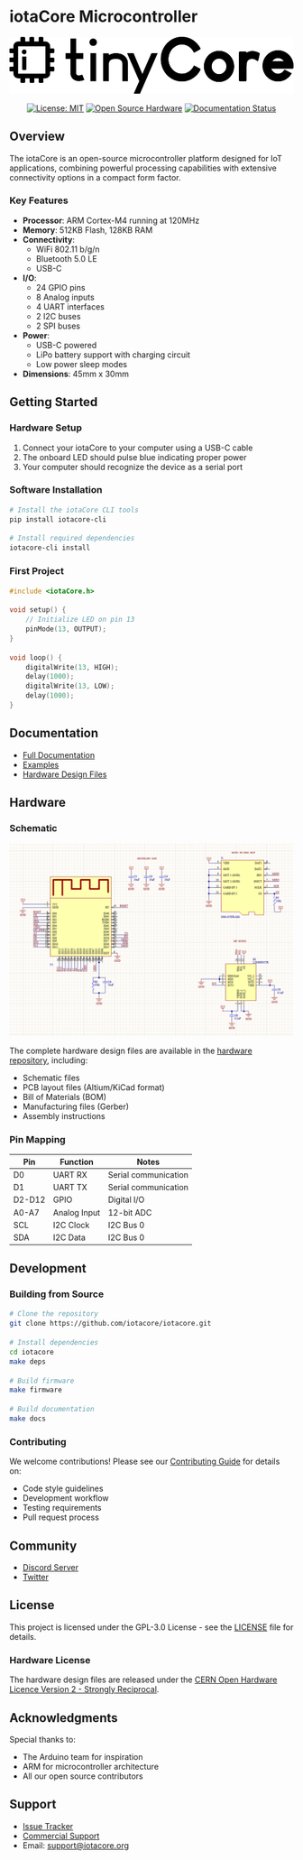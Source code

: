 # iotaCore Microcontroller

<div align="center">

![iotaCore Logo](assets/iota-logo.png)

[![License: MIT](https://img.shields.io/badge/License-MIT-yellow.svg)](https://opensource.org/licenses/MIT)
[![Open Source Hardware](https://img.shields.io/badge/Hardware-Open%20Source-brightgreen)](https://www.oshwa.org/)
[![Documentation Status](https://readthedocs.org/projects/iotacore/badge/?version=latest)](https://iotacore.readthedocs.io)

</div>

## Overview

The iotaCore is an open-source microcontroller platform designed for IoT applications, combining powerful processing capabilities with extensive connectivity options in a compact form factor.

### Key Features

- **Processor**: ARM Cortex-M4 running at 120MHz
- **Memory**: 512KB Flash, 128KB RAM
- **Connectivity**: 
  - WiFi 802.11 b/g/n
  - Bluetooth 5.0 LE
  - USB-C
- **I/O**:
  - 24 GPIO pins
  - 8 Analog inputs
  - 4 UART interfaces
  - 2 I2C buses
  - 2 SPI buses
- **Power**: 
  - USB-C powered
  - LiPo battery support with charging circuit
  - Low power sleep modes
- **Dimensions**: 45mm x 30mm

## Getting Started

### Hardware Setup

1. Connect your iotaCore to your computer using a USB-C cable
2. The onboard LED should pulse blue indicating proper power
3. Your computer should recognize the device as a serial port

### Software Installation

```bash
# Install the iotaCore CLI tools
pip install iotacore-cli

# Install required dependencies
iotacore-cli install
```

### First Project

```cpp
#include <iotaCore.h>

void setup() {
    // Initialize LED on pin 13
    pinMode(13, OUTPUT);
}

void loop() {
    digitalWrite(13, HIGH);
    delay(1000);
    digitalWrite(13, LOW);
    delay(1000);
}
```

## Documentation

- [Full Documentation](https://iotacore.readthedocs.io/)
- [Examples](https://github.com/Mister-Industries/iotaCore/software/Arduino/)
- [Hardware Design Files](https://github.com/Mister-Industries/iotaCore/Hardware)

## Hardware

### Schematic

![iotaCore Schematic](assets/schematic.png)

The complete hardware design files are available in the [hardware repository](https://github.com/Mister-Industries/iotaCore/Hardware), including:
- Schematic files 
- PCB layout files (Altium/KiCad format)
- Bill of Materials (BOM)
- Manufacturing files (Gerber)
- Assembly instructions

### Pin Mapping

| Pin | Function | Notes |
|-----|----------|-------|
| D0  | UART RX  | Serial communication |
| D1  | UART TX  | Serial communication |
| D2-D12 | GPIO | Digital I/O |
| A0-A7 | Analog Input | 12-bit ADC |
| SCL | I2C Clock | I2C Bus 0 |
| SDA | I2C Data | I2C Bus 0 |

## Development

### Building from Source

```bash
# Clone the repository
git clone https://github.com/iotacore/iotacore.git

# Install dependencies
cd iotacore
make deps

# Build firmware
make firmware

# Build documentation
make docs
```

### Contributing

We welcome contributions! Please see our [Contributing Guide](CONTRIBUTING.md) for details on:
- Code style guidelines
- Development workflow
- Testing requirements
- Pull request process

## Community

- [Discord Server](https://discord.gg/iotakit)
- [Twitter](https://twitter.com/misterindustries)

## License

This project is licensed under the GPL-3.0 License - see the [LICENSE](LICENSE) file for details.

### Hardware License

The hardware design files are released under the [CERN Open Hardware Licence Version 2 - Strongly Reciprocal](https://ohwr.org/cern_ohl_s_v2.txt).

## Acknowledgments

Special thanks to:
- The Arduino team for inspiration
- ARM for microcontroller architecture
- All our open source contributors

## Support

- [Issue Tracker](https://github.com/iotacore/iotacore/issues)
- [Commercial Support](https://iotacore.org/support)
- Email: support@iotacore.org
